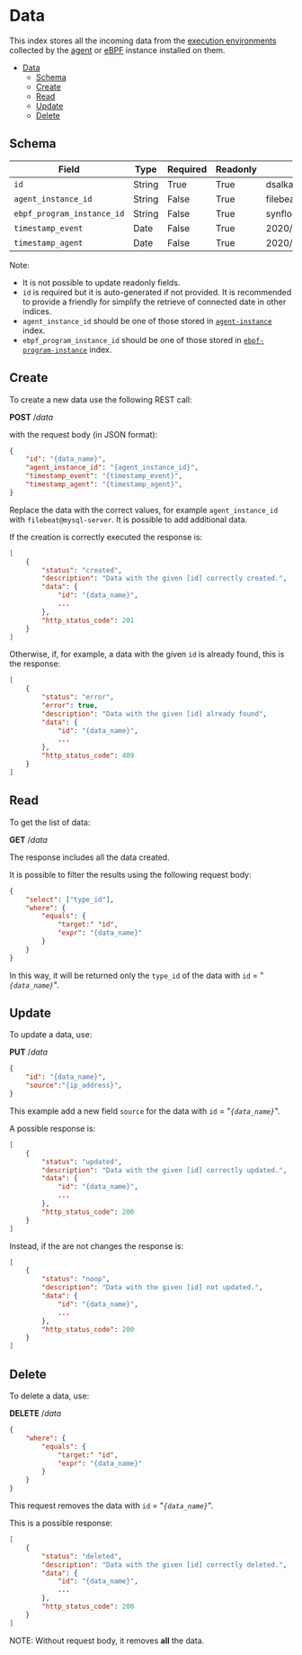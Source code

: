 # Data

This index stores all the incoming data from the [execution environments](exec-env.md) collected
by the [agent](agent-instance.md) or [eBPF](ebpf-program-instance.md) instance installed on them.

- [Data](#data)
  - [Schema](#schema)
  - [Create](#create)
  - [Read](#read)
  - [Update](#update)
  - [Delete](#delete)

## Schema

| Field                      | Type   | Required | Readonly | Example                    |
| -------------------------- | ------ | -------- | -------- | -------------------------- |
| `id`                       | String | True     | True     | dsalkasdioi232382yieyqwuiy |
| `agent_instance_id`        | String | False    | True     | filebeat@mysql-server      |
| `ebpf_program_instance_id` | String | False    | True     | synflood@mysql-server      |
| `timestamp_event`          | Date   | False    | True     | 2020/06/04 09:22:09        |
| `timestamp_agent`          | Date   | False    | True     | 2020/06/04 09:22:19        |

Note:

- It is not possible to update readonly fields.
- `id` is required but it is auto-generated if not provided. It is recommended to provide a friendly for simplify the retrieve of
  connected date in other indices.
- `agent_instance_id` should be one of those stored in [`agent-instance`](agent-instance.md) index.
- `ebpf_program_instance_id` should be one of those stored in [`ebpf-program-instance`](ebpf-program-instance.md) index.

## Create

To create a new data use the following REST call:

**POST** /_data_

with the request body (in JSON format):

```json
{
    "id": "{data_name}",
    "agent_instance_id": "{agent_instance_id}",
    "timestamp_event": "{timestamp_event}",
    "timestamp_agent": "{timestamp_agent}",
}
```

Replace the data with the correct values, for example `agent_instance_id` with `filebeat@mysql-server`.
It is possible to add additional data.

If the creation is correctly executed the response is:

```json
[
    {
        "status": "created",
        "description": "Data with the given [id] correctly created.",
        "data": {
            "id": "{data_name}",
            ...
        },
        "http_status_code": 201
    }
]
```

Otherwise, if, for example, a data with the given `id` is already found, this is the response:

```json
[
    {
        "status": "error",
        "error": true,
        "description": "Data with the given [id] already found",
        "data": {
            "id": "{data_name}",
            ...
        },
        "http_status_code": 409
    }
]
```

## Read

To get the list of data:

**GET** /_data_

The response includes all the data created.

It is possible to filter the results using the following request body:

```json
{
    "select": ["type_id"],
    "where": {
        "equals": {
            "target:" "id",
            "expr": "{data_name}"
        }
    }
}
```

In this way, it will be returned only the `type_id` of the data with `id` = "_`{data_name}`_".

## Update

To update a data, use:

**PUT** /_data_

```json
{
    "id": "{data_name}",
    "source":"{ip_address}",
}
```

This example add a new field `source` for the data with `id` = "_`{data_name}`_".

A possible response is:

```json
[
    {
        "status": "updated",
        "description": "Data with the given [id] correctly updated.",
        "data": {
            "id": "{data_name}",
            ...
        },
        "http_status_code": 200
    }
]
```

Instead, if the are not changes the response is:

```json
[
    {
        "status": "noop",
        "description": "Data with the given [id] not updated.",
        "data": {
            "id": "{data_name}",
            ...
        },
        "http_status_code": 200
    }
]
```

## Delete

To delete a data, use:

**DELETE** /_data_

```json
{
    "where": {
        "equals": {
            "target:" "id",
            "expr": "{data_name}"
        }
    }
}
```

This request removes the data with `id` = "_`{data_name}`_".

This is a possible response:

```json
[
    {
        "status": "deleted",
        "description": "Data with the given [id] correctly deleted.",
        "data": {
            "id": "{data_name}",
            ...
        },
        "http_status_code": 200
    }
]
```

NOTE: Without request body, it removes **all** the data.
